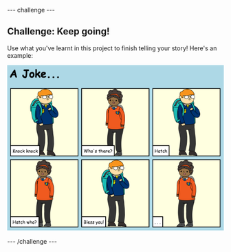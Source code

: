 --- challenge ---
## Challenge: Keep going!
Use what you've learnt in this project to finish telling your story! Here's an example:

![screenshot](images/story-final.png)




--- /challenge ---